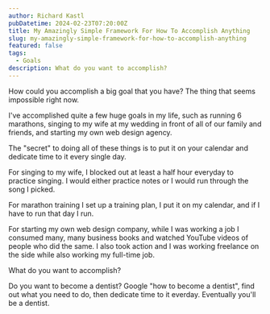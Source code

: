 ```yaml
---
author: Richard Kastl
pubDatetime: 2024-02-23T07:20:00Z
title: My Amazingly Simple Framework For How To Accomplish Anything
slug: my-amazingly-simple-framework-for-how-to-accomplish-anything
featured: false
tags:
  - Goals
description: What do you want to accomplish?
---
```


How could you accomplish a big goal that you have? The thing that seems impossible right now. 

I've accomplished quite a few huge goals in my life, such as running 6 marathons, singing to my wife at my wedding in front of all of our family and friends, and starting my own web design agency. 

The "secret" to doing all of these things is to put it on your calendar and dedicate time to it every single day. 

For singing to my wife, I blocked out at least a half hour everyday to practice singing. I would either practice notes or I would run through the song I picked. 

For marathon training I set up a training plan, I put it on my calendar, and if I have to run that day I run. 

For starting my own web design company, while I was working a job I consumed many, many business books and watched YouTube videos of people who did the same. I also took action and I was working freelance on the side while also working my full-time job. 

What do you want to accomplish? 

Do you want to become a dentist? Google "how to become a dentist", find out what you need to do, then dedicate time to it everday. Eventually you'll be a dentist.
